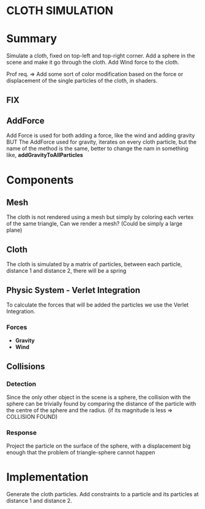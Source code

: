 # **CLOTH SIMULATION**

# Summary

Simulate a cloth, fixed on top-left and top-right corner.
Add a sphere in the scene and make it go through the cloth.
Add Wind force to the cloth.

Prof req. => Add some sort of color modification based on the force or displacement of the single particles of the cloth, in shaders.

## FIX

## AddForce

Add Force is used for both adding a force, like the wind and adding gravity
BUT 
The AddForce used for gravity, iterates on every cloth particle, but the name of the method is the same,
better to change the nam in something like, **addGravityToAllParticles**

# **Components**

## **Mesh**
The cloth is not rendered using a mesh but simply by coloring each vertex of the same triangle,
Can we render a mesh? (Could be simply a large plane)

## **Cloth**

The cloth is simulated by a matrix of particles, between each particle, distance 1 and distance 2, there will be a spring

## **Physic System - Verlet Integration**

To calculate the forces that will be added the particles we use the Verlet Integration.

### **Forces**

- **Gravity**
- **Wind**

## **Collisions**

### **Detection**
Since the only other object in the scene is a sphere, the collision with the sphere can be trivially found by comparing the distance of the particle with the centre of the sphere and the radius. (if its magnitude is less => COLLISION FOUND)

### **Response**
Project the particle on the surface of the sphere, with a displacement big enough that the problem of triangle-sphere cannot happen


# Implementation


Generate the cloth particles.
Add constraints to a particle and its particles at distance 1 and distance 2.